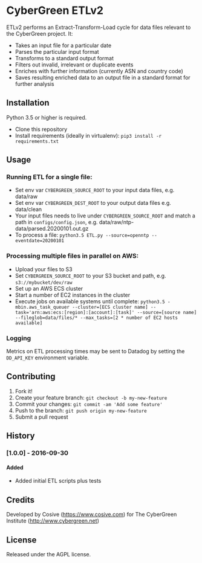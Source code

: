 # CyberGreen ETLv2

ETLv2 performs an Extract-Transform-Load cycle for data files relevant to the
CyberGreen project. It:

* Takes an input file for a particular date
* Parses the particular input format
* Transforms to a standard output format
* Filters out invalid, irrelevant or duplicate events
* Enriches with further information (currently ASN and country code)
* Saves resulting enriched data to an output file in a standard format for
  further analysis

## Installation

Python 3.5 or higher is required.

* Clone this repository
* Install requirements (ideally in virtualenv): ```pip3 install -r requirements.txt```

## Usage

### Running ETL for a single file:

* Set env var ```CYBERGREEN_SOURCE_ROOT``` to your input data files, e.g. data/raw
* Set env var ```CYBERGREEN_DEST_ROOT``` to your output data files e.g. data/clean
* Your input files needs to live under ```CYBERGREEN_SOURCE_ROOT``` and match a
  path in ```configs/config.json```, e.g. data/raw/ntp-data/parsed.20200101.out.gz
* To process a file:
  ```python3.5 ETL.py --source=openntp --eventdate=20200101```

### Processing multiple files in parallel on AWS:

* Upload your files to S3
* Set ```CYBERGREEN_SOURCE_ROOT``` to your S3 bucket and path, e.g. ```s3://mybucket/dev/raw```
* Set up an AWS ECS cluster
* Start a number of EC2 instances in the cluster
* Execute jobs on available systems until complete:
  ```python3.5 -mbin.aws_task_queuer --cluster=[ECS cluster name] --task='arn:aws:ecs:[region]:[account]:[task]' --source=[source name] --fileglob=data/files/* --max_tasks=[2 * number of EC2 hosts available]```

### Logging

Metrics on ETL processing times may be sent to Datadog by setting the ```DD_API_KEY``` environment variable.

## Contributing

1. Fork it!
2. Create your feature branch: `git checkout -b my-new-feature`
3. Commit your changes: `git commit -am 'Add some feature'`
4. Push to the branch: `git push origin my-new-feature`
5. Submit a pull request 

## History

### [1.0.0] - 2016-09-30

#### Added

* Added initial ETL scripts plus tests

## Credits

Developed by Cosive (https://www.cosive.com) for The CyberGreen Institute (http://www.cybergreen.net)

## License

Released under the AGPL license.
